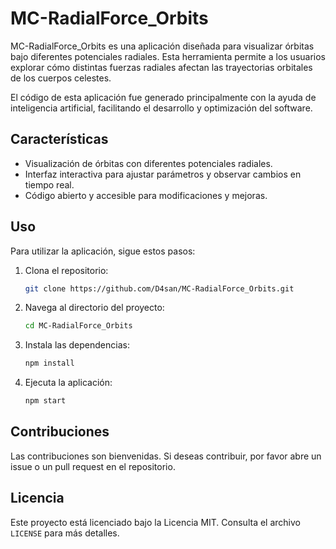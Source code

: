 # MC-RadialForce_Orbits

MC-RadialForce_Orbits es una aplicación diseñada para visualizar órbitas bajo diferentes potenciales radiales. Esta herramienta permite a los usuarios explorar cómo distintas fuerzas radiales afectan las trayectorias orbitales de los cuerpos celestes.

El código de esta aplicación fue generado principalmente con la ayuda de inteligencia artificial, facilitando el desarrollo y optimización del software.

## Características

- Visualización de órbitas con diferentes potenciales radiales.
- Interfaz interactiva para ajustar parámetros y observar cambios en tiempo real.
- Código abierto y accesible para modificaciones y mejoras.

## Uso

Para utilizar la aplicación, sigue estos pasos:

1. Clona el repositorio:
   ```bash
   git clone https://github.com/D4san/MC-RadialForce_Orbits.git
   ```
2. Navega al directorio del proyecto:
   ```bash
   cd MC-RadialForce_Orbits
   ```
3. Instala las dependencias:
   ```bash
   npm install
   ```
4. Ejecuta la aplicación:
   ```bash
   npm start
   ```

## Contribuciones

Las contribuciones son bienvenidas. Si deseas contribuir, por favor abre un issue o un pull request en el repositorio.

## Licencia

Este proyecto está licenciado bajo la Licencia MIT. Consulta el archivo `LICENSE` para más detalles.
